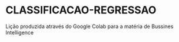 # CLASSIFICACAO-REGRESSAO
Lição produzida através do Google Colab para a matéria de Bussines Intelligence
